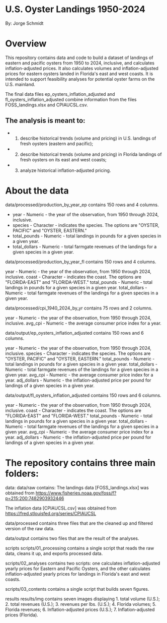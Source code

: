 # U.S. Oyster Landings 1950-2024

By: Jorge Schmidt

# Overview

This repository contains data and code to build a dataset of landings of 
eastern and pacific oysters from 1950 to 2024, inclusive, and calculates 
inflation-adjusted prices. It also calculates volumes and inflation-adjusted 
prices for eastern oysters landed in Florida's east and west coasts. It is 
intended to support feasibility analyses for potential oyster farms on the U.S. 
mainland.


The final data files ep_oysters_inflation_adjusted and fl_oysters_inflation_adjusted
combine information from the files FOSS_landings.xlsx and CPIAUCSL.csv.

## The analysis is meant to:
 - 1. describe historical trends (volume and pricing) in U.S. landings of fresh 
    oysters (eastern and pacific);
 - 2. describe historical trends (volume and pricing) in Florida landings of fresh 
    oysters on its east and west coasts;
 - 3. analyze historical inflation-adjusted pricing.


# About the data
data/processed/production_by_year_ep contains 150 rows and 4 columns.

 - year -          Numeric - the year of the observation, from 1950 through 2024, 
                inclusive.
 - species -       Character - indicates the species. The options are 
                "OYSTER, PACIFIC" and "OYSTER, EASTERN."
 - total_pounds -  Numeric - total landings in pounds for a given species in a 
                given year.
 - total_dollars - Numeric - total farmgate revenues of the landings for a given 
                species in a given year.
                

data/processed/production_by_year_fl contains 150 rows and 4 columns.

year -          Numeric - the year of the observation, from 1950 through 2024, 
                inclusive.
coast -         Character - indicates the coast. The options are 
                "FLORIDA-EAST" and "FLORIDA-WEST."
total_pounds -  Numeric - total landings in pounds for a given species in a 
                given year.
total_dollars - Numeric - total farmgate revenues of the landings for a given 
                species in a given year.
                

data/processed/cpi_1940_2024_by_yr contains 75 rows and 2 columns.

year -          Numeric - the year of the observation, from 1950 through 2024, 
                inclusive.
avg_cpi -       Numeric - the average consumer price index for a year.


data/output/ep_oysters_inflation_adjusted contains 150 rows and 6 columns.

year -          Numeric - the year of the observation, from 1950 through 2024, 
                inclusive.
species -       Character - indicates the species. The options are 
                "OYSTER, PACIFIC" and "OYSTER, EASTERN."
total_pounds -  Numeric - total landings in pounds for a given species in a 
                given year.
total_dollars - Numeric - total farmgate revenues of the landings for a given 
                species in a given year.
avg_cpi -       Numeric - the average consumer price index for a year.
adj_dollars -   Numeric - the inflation-adjusted price per pound for landings of
                a given species in a given year.

data/output/fl_oysters_inflation_adjusted contains 150 rows and 6 columns.

year -          Numeric - the year of the observation, from 1950 through 2024, 
                inclusive.
coast -         Character - indicates the coast. The options are 
                "FLORIDA-EAST" and "FLORIDA-WEST."
total_pounds -  Numeric - total landings in pounds for a given species in a 
                given year.
total_dollars - Numeric - total farmgate revenues of the landings for a given 
                species in a given year.
avg_cpi -       Numeric - the average consumer price index for a year.
adj_dollars -   Numeric - the inflation-adjusted price per pound for landings of
                a given species in a given year.

# The repository contains three main folders:

data:
data/raw contains:
The landings data [FOSS_landings.xlsx] was obtained from
https://www.fisheries.noaa.gov/foss/f?p=215:200:7482903932446

The inflation data [CPIAUCSL.csv] was obtained from
https://fred.stlouisfed.org/series/CPIAUCSL

data/processed contains three files that are the cleaned up and filtered version
of the raw data.

data/output contains two files that are the result of the analyses.


scripts
scripts/01_processing contains a single script that reads the raw data, cleans 
it up, and exports processed data.

scripts/02_analyses contains two scripts: one calculates inflation-adjusted 
yearly prices for Eastern and Pacific Oysters, and the other calculates 
inflation-adjusted yearly prices for landings in Florida's east and west coasts.

scripts/03_contents contains a single script that builds seven figures.


results
results/img contains seven images displaying 1. total volume (U.S.); 2. total
revenues (U.S.); 3. revenues per lbs. (U.S.); 4. Florida volumes; 5. Florida
revenues; 6. Inflation-adjusted prices (U.S.); 7. Inflation-adjusted prices 
(Florida).







